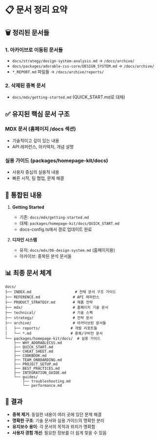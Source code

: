 # 📋 문서 정리 요약

## 🗑 정리된 문서들

### 1. 아카이브로 이동된 문서들
- `docs/strategy/design-system-analysis.md` → `/docs/archive/`
- `docs/packages/adorable-css-core/DESIGN_SYSTEM.md` → `/docs/archive/`
- `*_REPORT.md` 파일들 → `/docs/archive/reports/`

### 2. 삭제된 중복 문서
- `docs/mdx/getting-started.md` (QUICK_START.md로 대체)

## ✅ 유지된 핵심 문서 구조

### MDX 문서 (홈페이지 /docs 섹션)
- 기술적이고 깊이 있는 내용
- API 레퍼런스, 아키텍처, 개념 설명

### 실용 가이드 (packages/homepage-kit/docs)
- 사용자 중심의 실용적 내용
- 빠른 시작, 팀 협업, 문제 해결

## 🔄 통합된 내용

1. **Getting Started**
   - 기존: `docs/mdx/getting-started.md`
   - 대체: `packages/homepage-kit/docs/QUICK_START.md`
   - docs-config.ts에서 경로 업데이트 완료

2. **디자인 시스템**
   - 유지: `docs/mdx/06-design-system.md` (홈페이지용)
   - 아카이브: 중복된 분석 문서들

## 📊 최종 문서 체계

```
docs/
├── INDEX.md                    # 전체 문서 구조 가이드
├── REFERENCE.md               # API 레퍼런스
├── PRODUCT_STRATEGY.md        # 제품 전략
├── mdx/                       # 홈페이지 기술 문서
├── technical/                 # 기술 스펙
├── strategy/                  # 전략 문서
├── archive/                   # 아카이브된 문서들
│   ├── reports/              # 개발 리포트들
│   └── *.md                  # 중복/구버전 문서
└── packages/homepage-kit/docs/  # 실용 가이드
    ├── WHY_ADORABLECSS.md
    ├── QUICK_START.md
    ├── CHEAT_SHEET.md
    ├── COOKBOOK.md
    ├── TEAM_ONBOARDING.md
    ├── PROJECT_SETUP.md
    ├── BEST_PRACTICES.md
    ├── INTEGRATION_GUIDE.md
    └── guides/
        ├── troubleshooting.md
        └── performance.md
```

## 🎯 결과

- **중복 제거**: 동일한 내용이 여러 곳에 있던 문제 해결
- **명확한 구조**: 기술 문서와 실용 가이드의 명확한 분리
- **유지보수 용이**: 각 문서의 목적과 위치가 명확함
- **사용자 경험 개선**: 필요한 정보를 더 쉽게 찾을 수 있음